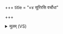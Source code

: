 +++
title = "०४ सूरिरसि वर्चोधा"

+++
<details><summary>मूलम् (VS)</summary>

सू॒रिर॑सि वर्चो॒धा अ॑सि तनू॒पानो॑ ऽसि। आ॑प्नु॒हि श्रेयां॑स॒मति॑ स॒मं क्रा॑म ॥
</details>